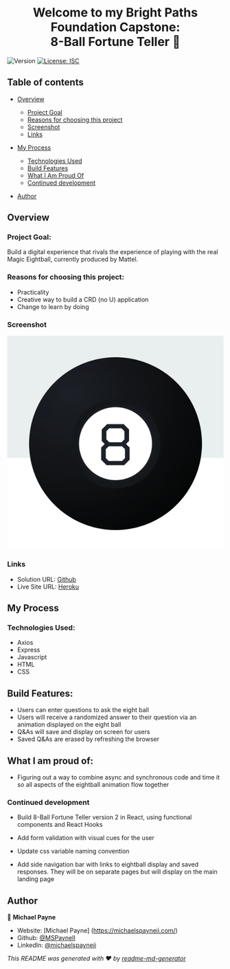 <h1 align="center">Welcome to my Bright Paths Foundation Capstone:<br/> 8-Ball Fortune Teller 👋</h1>
<p>
  <img alt="Version" src="https://img.shields.io/badge/version-1.0.0-blue.svg?cacheSeconds=2592000" />
  <a href="#" target="_blank">
    <img alt="License: ISC" src="https://img.shields.io/badge/License-ISC-yellow.svg" />
  </a>
</p>

## Table of contents

- [Overview](#overview)
  - [Project Goal](#project-goal)
  - [Reasons for choosing this project](#reasons-for-choosing-this-project)
  - [Screenshot](#screenshot)
  - [Links](#links)
- [My Process](#my-process)

  - [Technologies Used](#technologies-used)
  - [Build Features](#build-features)
  - [What I Am Proud Of](#what-i-am-proud-of)
  - [Continued development](#continued-development)

- [Author](#author)

## Overview

### Project Goal:

Build a digital experience that rivals the experience of playing with the real Magic Eightball, currently produced by Mattel.

### Reasons for choosing this project:

- Practicality
- Creative way to build a CRD (no U) application
- Change to learn by doing

### Screenshot

![Screenshot](client/images/eightballgif.gif)

### Links

- Solution URL: [Github](https://github.com/MSPayneII/foundations-capstone)
- Live Site URL: [Heroku](https://mpayne-foundation-capstone.herokuapp.com/)

## My Process

### Technologies Used:

- Axios
- Express
- Javascript
- HTML
- CSS

## Build Features:

- Users can enter questions to ask the eight ball
- Users will receive a randomized answer to their question via an animation displayed on the eight ball
- Q&As will save and display on screen for users
- Saved Q&As are erased by refreshing the browser

## What I am proud of:

- Figuring out a way to combine async and synchronous code and time it so all aspects of the eightball animation flow together

### Continued development

- Build 8-Ball Fortune Teller version 2 in React, using functional components and React Hooks

- Add form validation with visual cues for the user

- Update css variable naming convention

- Add side navigation bar with links to eightball display and saved responses. They will be on separate pages but will display on the main landing page

## Author

👤 **Michael Payne**

- Website: [Michael Payne] (https://michaelspayneii.com/)
- Github: [@MSPayneII](https://github.com/MSPayneII)
- LinkedIn: [@michaelspayneii](https://linkedin.com/in/michaelspayneii)

_This README was generated with ❤️ by [readme-md-generator](https://github.com/kefranabg/readme-md-generator)_
